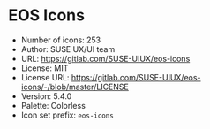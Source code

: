 # EOS Icons

- Number of icons: 253
- Author: SUSE UX/UI team
- URL: https://gitlab.com/SUSE-UIUX/eos-icons
- License: MIT
- License URL: https://gitlab.com/SUSE-UIUX/eos-icons/-/blob/master/LICENSE
- Version: 5.4.0
- Palette: Colorless
- Icon set prefix: `eos-icons`
